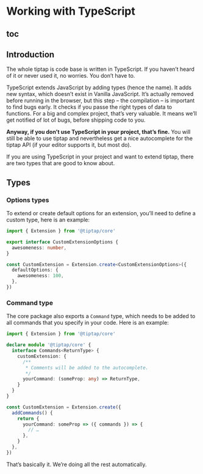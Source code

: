 # Working with TypeScript

## toc

## Introduction
The whole tiptap is code base is written in TypeScript. If you haven’t heard of it or never used it, no worries. You don’t have to.

TypeScript extends JavaScript by adding types (hence the name). It adds new syntax, which doesn’t exist in Vanilla JavaScript. It’s actually removed before running in the browser, but this step – the compilation – is important to find bugs early. It checks if you passe the right types of data to functions. For a big and complex project, that’s very valuable. It means we’ll get notified of lot of bugs, before shipping code to you.

**Anyway, if you don’t use TypeScript in your project, that’s fine.** You will still be able to use tiptap and nevertheless get a nice autocomplete for the tiptap API (if your editor supports it, but most do).

If you are using TypeScript in your project and want to extend tiptap, there are two types that are good to know about.

## Types

### Options types
To extend or create default options for an extension, you’ll need to define a custom type, here is an example:

```ts
import { Extension } from '@tiptap/core'

export interface CustomExtensionOptions {
  awesomeness: number,
}

const CustomExtension = Extension.create<CustomExtensionOptions>({
  defaultOptions: {
    awesomeness: 100,
  },
})
```

### Command type
The core package also exports a `Command` type, which needs to be added to all commands that you specify in your code. Here is an example:

```ts
import { Extension } from '@tiptap/core'

declare module '@tiptap/core' {
  interface Commands<ReturnType> {
    customExtension: {
      /**
       * Comments will be added to the autocomplete.
       */
      yourCommand: (someProp: any) => ReturnType,
    }
  }
}

const CustomExtension = Extension.create({
  addCommands() {
    return {
      yourCommand: someProp => ({ commands }) => {
        // …
      },
    }
  },
})
```

That’s basically it. We’re doing all the rest automatically.
